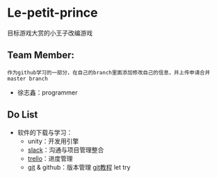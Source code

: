 # Le-petit-prince
目标游戏大赏的小王子改编游戏

## Team Member:
`作为github学习的一部分，在自己的branch里面添加修改自己的信息，并上传申请合并master branch`
* 徐志鑫：programmer

## Do List
* 软件的下载与学习：
  * unity：开发用引擎
  * [slack](https://slack.com/)：沟通与项目管理整合
  * [trello](https://trello.com/)：进度管理
  * [git](https://git-scm.com/) & github：版本管理 [git教程](https://blog.csdn.net/mr_chungh/article/details/80815377)
  let try
